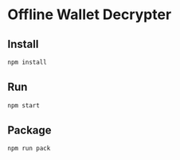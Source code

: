 # Offline Wallet Decrypter

## Install

```sh
npm install
```

## Run

```sh
npm start
```

## Package

```sh
npm run pack
```
